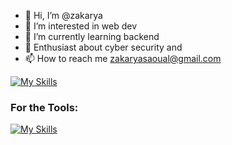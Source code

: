 
- 👋 Hi, I’m @zakarya
- 👀 I’m interested in web dev
- 🌱 I’m currently learning backend
- 💞️ Enthusiast about cyber security and
- 📫 How to reach me zakaryasaoual@gmail.com

[![My Skills](https://skillicons.dev/icons?i=js,html,css,tailwindcss,react,c,figma,express,node,lunix,github)](https://skillicons.dev)

<h3>For the Tools: </h3>

[![My Skills](https://skillicons.dev/icons?i=vscode,vite,git)](https://skillicons.dev)
